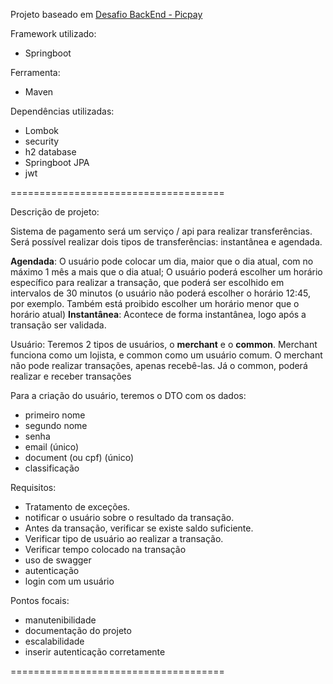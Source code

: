 Projeto baseado em [Desafio BackEnd - Picpay](https://github.com/PicPay/picpay-desafio-backend)

Framework utilizado:
- Springboot

Ferramenta:
- Maven

Dependências utilizadas:
- Lombok
- security
- h2 database
- Springboot JPA
- jwt

=====================================

Descrição de projeto:

Sistema de pagamento será um serviço / api para realizar transferências.
Será possível realizar dois tipos de transferências: instantânea e agendada.

**Agendada**: O usuário pode colocar um dia, maior que o dia atual, com no máximo
1 mês a mais que o dia atual;
O usuário poderá escolher um horário específico para realizar a transação, que poderá
ser escolhido em intervalos de 30 minutos (o usuário não poderá escolher o horário 12:45, por exemplo.
Também está proibido escolher um horário menor que o horário atual)
**Instantânea**: Acontece de forma instantânea, logo após a transação ser validada.

Usuário:
Teremos 2 tipos de usuários, o **merchant** e o **common**. Merchant funciona como um lojista,
e common como um usuário comum. O merchant não pode realizar transações, apenas recebê-las.
Já o common, poderá realizar e receber transações

Para a criação do usuário, teremos o DTO com os dados:
- primeiro nome
- segundo nome
- senha
- email (único)
- document (ou cpf) (único)
- classificação

Requisitos:

- Tratamento de exceções.
- notificar o usuário sobre o resultado da transação.
- Antes da transação, verificar se existe saldo suficiente.
- Verificar tipo de usuário ao realizar a transação.
- Verificar tempo colocado na transação
- uso de swagger
- autenticação
- login com um usuário


Pontos focais:

- manutenibilidade
- documentação do projeto
- escalabilidade
- inserir autenticação corretamente

=====================================




